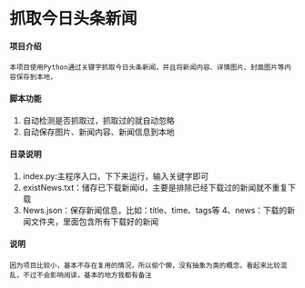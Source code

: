 # 抓取今日头条新闻

#### 项目介绍
    本项目使用Python通过关键字抓取今日头条新闻，并且将新闻内容、详情图片、封面图片等内容保存到本地，

#### 脚本功能
1. 自动检测是否抓取过，抓取过的就自动忽略
2. 自动保存图片、新闻内容、新闻信息到本地


#### 目录说明

1. index.py:主程序入口，下下来运行，输入关键字即可
2. existNews.txt：储存已下载新闻id，主要是排除已经下载过的新闻就不重复下载
3. News.json：保存新闻信息，比如：title、time、tags等
4、news：下载的新闻文件夹，里面包含所有下载好的新闻

#### 说明
    因为项目比较小，基本不存在复用的情况，所以偷个懒，没有抽象为类的概念，看起来比较混乱，不过不会影响阅读，基本的地方我都有备注